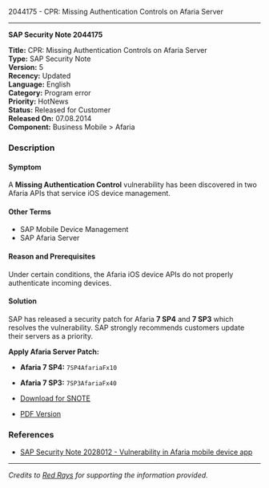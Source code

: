2044175 - CPR: Missing Authentication Controls on Afaria Server

---

**SAP Security Note 2044175**

**Title:** CPR: Missing Authentication Controls on Afaria Server  
**Type:** SAP Security Note  
**Version:** 5  
**Recency:** Updated  
**Language:** English  
**Category:** Program error  
**Priority:** HotNews  
**Status:** Released for Customer  
**Released On:** 07.08.2014  
**Component:** Business Mobile > Afaria

### Description

#### Symptom
A **Missing Authentication Control** vulnerability has been discovered in two Afaria APIs that service iOS device management.

#### Other Terms
- SAP Mobile Device Management
- SAP Afaria Server

#### Reason and Prerequisites
Under certain conditions, the Afaria iOS device APIs do not properly authenticate incoming devices.

#### Solution
SAP has released a security patch for Afaria **7 SP4** and **7 SP3** which resolves the vulnerability. SAP strongly recommends customers update their servers as a priority.

**Apply Afaria Server Patch:**
- **Afaria 7 SP4:** `7SP4AfariaFx10`
- **Afaria 7 SP3:** `7SP3AfariaFx40`

- [Download for SNOTE](https://notesdownloads.sap.com/note/0040000017911932017)
- [PDF Version](https://userapps.support.sap.com/sap/support/sfm/notes/print/0002044175?language=en-US&token=76943A3D867795E7ADFCE4D7E1CFBCF3)

### References
- [SAP Security Note 2028012 - Vulnerability in Afaria mobile device app](https://me.sap.com/notes/2028012)

---

*Credits to [Red Rays](https://redrays.io) for supporting the information provided.*